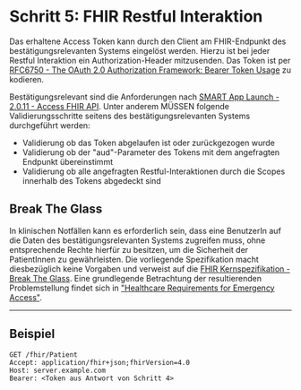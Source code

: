 # Schritt 5: FHIR Restful Interaktion

Das erhaltene Access Token kann durch den Client am FHIR-Endpunkt des bestätigungsrelevanten Systems eingelöst werden. Hierzu ist bei jeder Restful Interaktion ein Authorization-Header mitzusenden. Das Token ist per [RFC6750 -  The OAuth 2.0 Authorization Framework: Bearer Token Usage](https://datatracker.ietf.org/doc/html/rfc6750) zu kodieren.

Bestätigungsrelevant sind die Anforderungen nach [SMART App Launch - 2.0.11 - Access FHIR API](https://hl7.org/fhir/smart-app-launch/STU2/app-launch.html#access-fhir-api). Unter anderem MÜSSEN folgende Validierungsschritte seitens des bestätigungsrelevanten Systems durchgeführt werden:

- Validierung ob das Token abgelaufen ist oder zurückgezogen wurde
- Validierung ob der "aud"-Parameter des Tokens mit dem angefragten Endpunkt übereinstimmt
- Validierung ob alle angefragten Restful-Interaktionen durch die Scopes innerhalb des Tokens abgedeckt sind

## Break The Glass

In klinischen Notfällen kann es erforderlich sein, dass eine BenutzerIn auf die Daten des bestätigungsrelevanten Systems zugreifen muss, ohne entsprechende Rechte hierfür zu besitzen, um die Sicherheit der PatientInnen zu gewährleisten. Die vorliegende Spezifikation macht diesbezüglich keine Vorgaben und verweist auf die [FHIR Kernspezifikation - Break The Glass](https://www.hl7.org/fhir/security-labels.html#break-the-glass). Eine grundlegende Betrachtung der resultierenden Problemstellung findet sich in ["Healthcare Requirements for Emergency Access"](http://www.hl7.org/search/viewSearchResult.cfm?search_id=393442&search_result_url=%2Fdocumentcenter%2Fpublic%2Fwg%2Fsecure%2FHL7%20Emergency%20Access%2Edoc).

----

## Beispiel

```
GET /fhir/Patient
Accept: application/fhir+json;fhirVersion=4.0
Host: server.example.com
Bearer: <Token aus Antwort von Schritt 4>
```